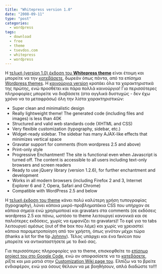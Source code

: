 ```yaml
---
title: "Whitepress version 1.0"
date: "2008-09-11"
type: "post"
categories:
  - wordpress
tags:
  - download
  - free
  - theme
  - tsevdos.com
  - whitepress
  - wordpress
---
```


Η [τελική (version 1.0) έκδοση του **Whitepress theme**](https://wordpress.org/themes/whitepress/ "Whitepress theme page") είναι έτοιμη και μπορείτε να την [κατεβάσετε](https://wordpress.org/themes/whitepress/ "Download Whitepress theme"), δωρεάν όπως πάντα, από τα επίσημα [Wordpress themes](http://code.google.com/p/whipress/downloads/list "Download Whitepress theme"). Η [καινούργια version](https://wordpress.org/themes/whitepress/ "Whitepress theme page") κρατάει όλα τα χαρακτηριστικά της πρώτης, ενώ προσθέτει και πάρα πολλά καινούργια! Για περισσότερες πληροφορίες μπορείτε να διαβάσετε (στα αγγλικά δυστυχώς - δεν έχω χρόνο να τα μεταφράσω) όλη την λίστα χαρακτηριστικών:

- Super clean and minimalistic design
- Really lightweight theme! The generated code (including files and images) is less than 40K
- Structured and valid web standards code (XHTML and CSS)
- Very flexible customization (typography, sidebar, etc.)
- Widget-ready sidebar. The sidebar has many AJAX-like effects that minimizes vertical space
- Gravatar support for comments (from wordpress 2.5 and above)
- Print-only style
- Progressive Enchantment! The site is functional even when Javascript is turned off. The content is accessible to all users including text-only browsers and screen readers
- Ready to use jQuery library (version 1.2.6), for further enchantment and development
- Works in all modern browsers (including Firefox 2 and 3, Internet Explorer 6 and 7, Opera, Safari and Chrome)
- Compatible with WordPress 2.5 and below

Η [τελική έκδοση του theme](https://wordpress.org/themes/whitepress/ "Whitepress theme page") κάνει πολύ καλύτερη χρήση τυπογραφίας (typography), λύνει κάποια μικρό-προβληματάκια CSS που υπήρχαν σε κάποια σημεία ενώ χρησιμοποιεί και gravatars στα comments (σε εκδόσεις wordpress 2.5 και πάνω, ωστόσο το theme λειτουργεί κανονικά και σε παλιότερες εκδόσεις, χωρίς να εμφανίζει τα gravatars)! Το εφέ για τα tabs λειτουργεί αμέσως (out of the box που λέμε) και χωρίς να χρειαστεί κάποια παραμετροποίηση από τον χρήστη, όπως γινόταν μέχρι τώρα (thanks a lot for the tip [Johnny](http://www.johndwells.com/ "John D Wells blog")). Τέλος υπάρχει και ένα favicon που μπορείτε να αντικαταστήσετε με το δικό σας.

Για περισσότερες πληροφορίες για το theme, επισκεφθείτε το [επίσημο project του στο Google Code](https://wordpress.org/themes/whitepress/ "Whitepress theme page"), ενώ αν αποφασίσετε να το [κατεβάσετε](https://wordpress.org/themes/whitepress/ "Download Whitepress theme"), ρίξτε και μια ματιά στην [Customization Wiki page του](https://wordpress.org/themes/whitepress/ "Whitepress theme Wiki page"). Ελπίζω να το βρείτε ενδιαφέρον, ενώ για όσους θέλουν να με βοηθήσουν, απλά διαδώστε το!!!
